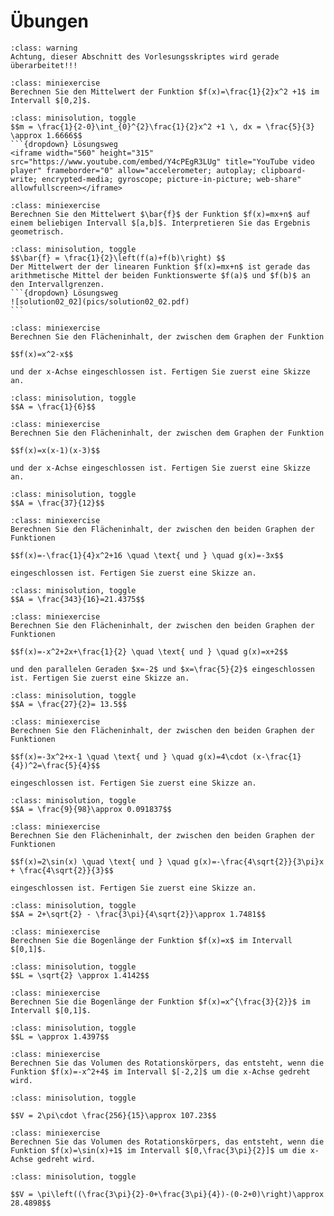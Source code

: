 # Übungen

```{admonition} Warnung
:class: warning
Achtung, dieser Abschnitt des Vorlesungsskriptes wird gerade überarbeitet!!!
```

```{admonition} Übung 2.1
:class: miniexercise
Berechnen Sie den Mittelwert der Funktion $f(x)=\frac{1}{2}x^2 +1$ im Intervall $[0,2]$.
```
````{admonition} Lösung
:class: minisolution, toggle
$$m = \frac{1}{2-0}\int_{0}^{2}\frac{1}{2}x^2 +1 \, dx = \frac{5}{3} \approx 1.6666$$
```{dropdown} Lösungsweg
<iframe width="560" height="315" src="https://www.youtube.com/embed/Y4cPEgR3LUg" title="YouTube video player" frameborder="0" allow="accelerometer; autoplay; clipboard-write; encrypted-media; gyroscope; picture-in-picture; web-share" allowfullscreen></iframe>
````

```{admonition} Übung 2.2
:class: miniexercise
Berechnen Sie den Mittelwert $\bar{f}$ der Funktion $f(x)=mx+n$ auf einem beliebigen Intervall $[a,b]$. Interpretieren Sie das Ergebnis geometrisch.
```

````{admonition} Lösung
:class: minisolution, toggle
$$\bar{f} = \frac{1}{2}\left(f(a)+f(b)\right) $$ 
Der Mittelwert der der linearen Funktion $f(x)=mx+n$ ist gerade das arithmetische Mittel der beiden Funktionswerte $f(a)$ und $f(b)$ an den Intervallgrenzen.
```{dropdown} Lösungsweg
![solution02_02](pics/solution02_02.pdf)
```
````

```{admonition} Übung 2.3
:class: miniexercise
Berechnen Sie den Flächeninhalt, der zwischen dem Graphen der Funktion 

$$f(x)=x^2-x$$

und der x-Achse eingeschlossen ist. Fertigen Sie zuerst eine Skizze an.
```

````{admonition} Lösung
:class: minisolution, toggle
$$A = \frac{1}{6}$$
````

```{admonition} Übung 2.4
:class: miniexercise
Berechnen Sie den Flächeninhalt, der zwischen dem Graphen der Funktion 

$$f(x)=x(x-1)(x-3)$$

und der x-Achse eingeschlossen ist. Fertigen Sie zuerst eine Skizze an.
```

````{admonition} Lösung
:class: minisolution, toggle
$$A = \frac{37}{12}$$
````

```{admonition} Übung 2.5
:class: miniexercise
Berechnen Sie den Flächeninhalt, der zwischen den beiden Graphen der Funktionen 

$$f(x)=-\frac{1}{4}x^2+16 \quad \text{ und } \quad g(x)=-3x$$

eingeschlossen ist. Fertigen Sie zuerst eine Skizze an.
```

````{admonition} Lösung
:class: minisolution, toggle
$$A = \frac{343}{16}=21.4375$$
````

```{admonition} Übung 2.6
:class: miniexercise
Berechnen Sie den Flächeninhalt, der zwischen den beiden Graphen der Funktionen 

$$f(x)=-x^2+2x+\frac{1}{2} \quad \text{ und } \quad g(x)=x+2$$

und den parallelen Geraden $x=-2$ und $x=\frac{5}{2}$ eingeschlossen ist. Fertigen Sie zuerst eine Skizze an.
```

````{admonition} Lösung
:class: minisolution, toggle
$$A = \frac{27}{2}= 13.5$$
````

```{admonition} Übung 2.7
:class: miniexercise
Berechnen Sie den Flächeninhalt, der zwischen den beiden Graphen der Funktionen 

$$f(x)=-3x^2+x-1 \quad \text{ und } \quad g(x)=4\cdot (x-\frac{1}{4})^2=\frac{5}{4}$$

eingeschlossen ist. Fertigen Sie zuerst eine Skizze an.
```

````{admonition} Lösung
:class: minisolution, toggle
$$A = \frac{9}{98}\approx 0.091837$$
````
```{admonition} Übung 2.8
:class: miniexercise
Berechnen Sie den Flächeninhalt, der zwischen den beiden Graphen der Funktionen 

$$f(x)=2\sin(x) \quad \text{ und } \quad g(x)=-\frac{4\sqrt{2}}{3\pi}x + \frac{4\sqrt{2}}{3}$$

eingeschlossen ist. Fertigen Sie zuerst eine Skizze an.
```

````{admonition} Lösung
:class: minisolution, toggle
$$A = 2+\sqrt{2} - \frac{3\pi}{4\sqrt{2}}\approx 1.7481$$
````

```{admonition} Übung 2.9
:class: miniexercise
Berechnen Sie die Bogenlänge der Funktion $f(x)=x$ im Intervall $[0,1]$.
```

````{admonition} Lösung
:class: minisolution, toggle
$$L = \sqrt{2} \approx 1.4142$$
````

```{admonition} Übung 2.10
:class: miniexercise
Berechnen Sie die Bogenlänge der Funktion $f(x)=x^{\frac{3}{2}}$ im Intervall $[0,1]$.
```

````{admonition} Lösung
:class: minisolution, toggle
$$L = \approx 1.4397$$
````

```{admonition} Übung 2.11
:class: miniexercise
Berechnen Sie das Volumen des Rotationskörpers, das entsteht, wenn die Funktion $f(x)=-x^2+4$ im Intervall $[-2,2]$ um die x-Achse gedreht wird.
```

````{admonition} Lösung
:class: minisolution, toggle

$$V = 2\pi\cdot \frac{256}{15}\approx 107.23$$
````

```{admonition} Übung 2.12
:class: miniexercise
Berechnen Sie das Volumen des Rotationskörpers, das entsteht, wenn die Funktion $f(x)=\sin(x)+1$ im Intervall $[0,\frac{3\pi}{2}]$ um die x-Achse gedreht wird.
```

````{admonition} Lösung
:class: minisolution, toggle

$$V = \pi\left((\frac{3\pi}{2}-0+\frac{3\pi}{4})-(0-2+0)\right)\approx 28.4898$$
````